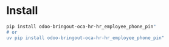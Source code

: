 # Install

```bash
pip install odoo-bringout-oca-hr-hr_employee_phone_pin"
# or
uv pip install odoo-bringout-oca-hr-hr_employee_phone_pin"
```
